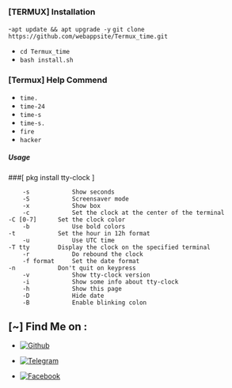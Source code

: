 ### [TERMUX] Installation

 -```apt update && apt upgrade -y```
 ```git clone https://github.com/webappsite/Termux_time.git```
 - ```cd Termux_time```
 - ```bash install.sh```



### [Termux] Help Commend

 - `time.`
 - `time-24`
 - `time-s`
 - `time-s.`
 - `fire`
 - `hacker`


##### Usage

###[ pkg install tty-clock ]
```
    -s            Show seconds
    -S            Screensaver mode
    -x            Show box
    -c            Set the clock at the center of the terminal                                                             -C [0-7]      Set the clock color
    -b            Use bold colors                                                                                         -t            Set the hour in 12h format
    -u            Use UTC time                                                                                            -T tty        Display the clock on the specified terminal
    -r            Do rebound the clock
    -f format     Set the date format                                                                                     -n            Don't quit on keypress
    -v            Show tty-clock version
    -i            Show some info about tty-clock
    -h            Show this page
    -D            Hide date
    -B            Enable blinking colon
```

## [~] Find Me on :

- [![Github](https://img.shields.io/badge/Github-KasRoudra-green?style=for-the-badge&logo=github)](https://github.com/webappsite)

- [![Telegram](https://img.shields.io/badge/Gmail-KasRoudra-green?style=for-the-badge&logo=telegram)](https://t.me/masterdas000)

- [![Facebook](https://img.shields.io/badge/Facebook-KasRoudra-green?style=for-the-badge&logo=facebook)](https://facebook.com/x)

